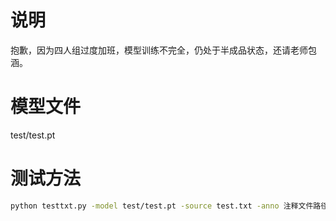 # 说明  
抱歉，因为四人组过度加班，模型训练不完全，仍处于半成品状态，还请老师包涵。    

# 模型文件
test/test.pt  

# 测试方法
```bash
python testtxt.py -model test/test.pt -source test.txt -anno 注释文件路径 -image 图片文件夹地址  
```